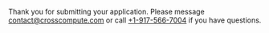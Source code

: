 Thank you for submitting your application. Please message [contact@crosscompute.com](mailto:contact@crosscompute.com) or call [+1-917-566-7004](tel:+1-917-566-7004) if you have questions.
<script>
if (typeof gtag !== 'undefined') {
  gtag('event', 'conversion', {'send_to': 'AW-869805986/cI1dCKrk-oAYEKLf4J4D'});
}
</script>
